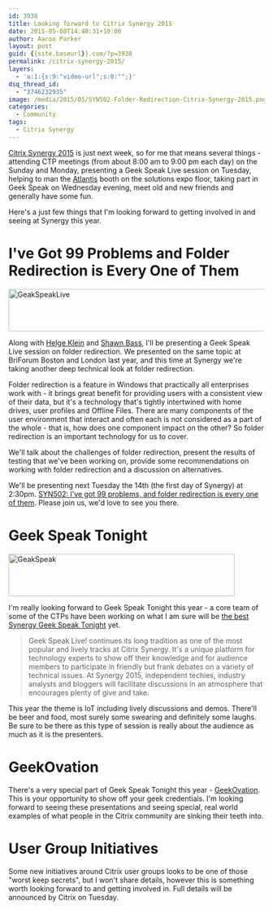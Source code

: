 ```yaml
---
id: 3938
title: Looking forward to Citrix Synergy 2015
date: 2015-05-08T14:48:31+10:00
author: Aaron Parker
layout: post
guid: {{site.baseurl}}.com/?p=3938
permalink: /citrix-synergy-2015/
layers:
  - 'a:1:{s:9:"video-url";s:0:"";}'
dsq_thread_id:
  - "3746232935"
image: /media/2015/05/SYN502-Folder-Redirection-Citrix-Synergy-2015.png
categories:
  - Community
tags:
  - Citrix Synergy
---
```

[Citrix Synergy 2015](http://www.citrixsynergy.com) is just next week, so for me that means several things - attending CTP meetings (from about 8:00 am to 9:00 pm each day) on the Sunday and Monday, presenting a Geek Speak Live session on Tuesday, helping to man the [Atlantis](http://www.atlantiscomputing.com) booth on the solutions expo floor, taking part in Geek Speak on Wednesday evening, meet old and new friends and generally have some fun.

Here's a just few things that I'm looking forward to getting involved in and seeing at Synergy this year.

# I've Got 99 Problems and Folder Redirection is Every One of Them

<img class="alignnone size-full wp-image-3941" src="{{site.baseurl}}.com/media/2015/05/GeakSpeakLive.jpg" alt="GeakSpeakLive" width="640" height="83" srcset="{{site.baseurl}}.com/media/2015/05/GeakSpeakLive.jpg 640w, {{site.baseurl}}.com/media/2015/05/GeakSpeakLive-150x19.jpg 150w, {{site.baseurl}}.com/media/2015/05/GeakSpeakLive-300x39.jpg 300w" sizes="(max-width: 640px) 100vw, 640px" /> 

Along with [Helge Klein](http://twitter.com/helgeklein) and [Shawn Bass](http://twitter.com/shawnbass), I'll be presenting a Geek Speak Live session on folder redirection. We presented on the same topic at BriForum Boston and London last year, and this time at Synergy we're taking another deep technical look at folder redirection.

Folder redirection is a feature in Windows that practically all enterprises work with - it brings great benefit for providing users with a consistent view of their data, but it's a technology that's tightly intertwined with home drives, user profiles and Offline Files. There are many components of the user environment that interact and often each is not considered as a part of the whole - that is, how does one component impact on the other? So folder redirection is an important technology for us to cover.

We'll talk about the challenges of folder redirection, present the results of testing that we've been working on, provide some recommendations on working with folder redirection and a discussion on alternatives.

We'll be presenting next Tuesday the 14th (the first day of Synergy) at 2:30pm. [SYN502: I’ve got 99 problems, and folder redirection is every one of them](https://citrix.g2planet.com/synergyorlando2015/public_session_view.php?agenda_session_id=185). Please join us, we'd love to see you there.

# Geek Speak Tonight

<img class=" wp-image-3940 size-full alignnone" src="{{site.baseurl}}.com/media/2015/05/GeakSpeak.jpg" alt="GeakSpeak" width="445" height="83" srcset="{{site.baseurl}}.com/media/2015/05/GeakSpeak.jpg 445w, {{site.baseurl}}.com/media/2015/05/GeakSpeak-150x28.jpg 150w, {{site.baseurl}}.com/media/2015/05/GeakSpeak-300x56.jpg 300w" sizes="(max-width: 445px) 100vw, 445px" /> 

I'm really looking forward to Geek Speak Tonight this year - a core team of some of the CTPs have been working on what I am sure will be [the best Synergy Geek Speak Tonight](https://citrix.g2planet.com/synergyorlando2015/public_session_view.php?agenda_session_id=157) yet.

> Geek Speak Live! continues its long tradition as one of the most popular and lively tracks at Citrix Synergy. It's a unique platform for technology experts to show off their knowledge and for audience members to participate in friendly but frank debates on a variety of technical issues. At Synergy 2015, independent techies, industry analysts and bloggers will facilitate discussions in an atmosphere that encourages plenty of give and take.

This year the theme is IoT including lively discussions and demos. There'll be beer and food, most surely some swearing and definitely some laughs. Be sure to be there as this type of session is really about the audience as much as it is the presenters.

# GeekOvation

There's a very special part of Geek Speak Tonight this year - [GeekOvation](http://blogs.citrix.com/2015/04/16/geekovation-award-at-synergy-geek-speak-tonight/). This is your opportunity to show off your geek credentials. I'm looking forward to seeing these presentations and seeing special, real world examples of what people in the Citrix community are sinking their teeth into.

# User Group Initiatives

Some new initiatives around Citrix user groups looks to be one of those "worst keep secrets", but I won't share details, however this is something worth looking forward to and getting involved in. Full details will be announced by Citrix on Tuesday.